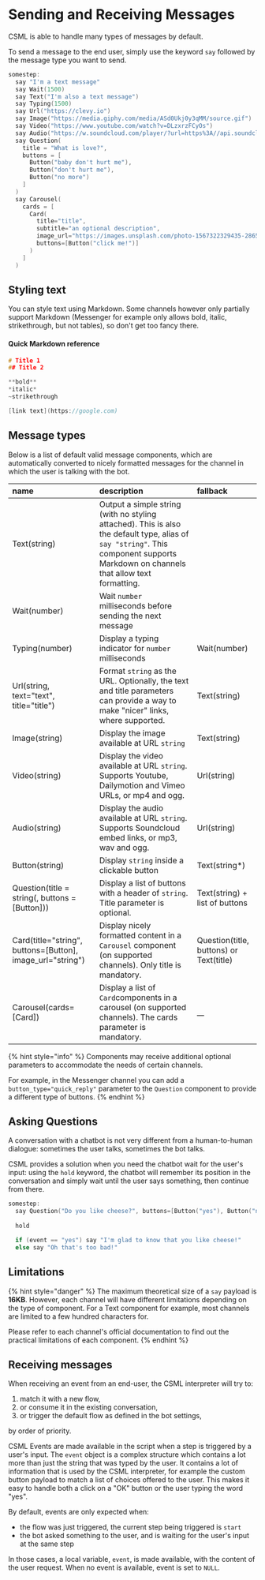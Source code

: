 # Sending and Receiving Messages

CSML is able to handle many types of messages by default.

To send a message to the end user, simply use the keyword `say` followed by the message type you want to send. 

```cpp
somestep:
  say "I'm a text message"
  say Wait(1500)
  say Text("I'm also a text message")
  say Typing(1500)
  say Url("https://clevy.io")
  say Image("https://media.giphy.com/media/ASd0Ukj0y3qMM/source.gif")
  say Video("https://www.youtube.com/watch?v=DLzxrzFCyOs")
  say Audio("https://w.soundcloud.com/player/?url=https%3A//api.soundcloud.com/tracks/253508261")
  say Question(
    title = "What is love?",
    buttons = [
      Button("baby don't hurt me"),
      Button("don't hurt me"),
      Button("no more")
    ]
  )
  say Carousel(
    cards = [
      Card(
        title="title",
        subtitle="an optional description",
        image_url="https://images.unsplash.com/photo-1567322329435-28658f2958c4",
        buttons=[Button("click me!")]
      )
    ]
  )
```

## Styling text

You can style text using Markdown. Some channels however only partially support Markdown \(Messenger for example only allows bold, italic, strikethrough, but not tables\), so don't get too fancy there.

#### Quick Markdown reference

```cpp
# Title 1
## Title 2

**bold**
*italic*
~strikethrough

[link text](https://google.com)
```

## Message types

Below is a list of default valid message components, which are automatically converted to nicely formatted messages for the channel in which the user is talking with the bot.

| name | description | fallback |
| :--- | :--- | :--- |
| Text\(string\) | Output a simple string \(with no styling attached\). This is also the default type, alias of `say "string"`. This component supports Markdown on channels that allow text formatting. |  |
| Wait\(number\) | Wait `number` milliseconds before sending the next message |  |
| Typing\(number\) | Display a typing indicator for `number` milliseconds | Wait\(number\) |
| Url\(string, text="text", title="title"\) | Format `string` as the URL. Optionally, the text and title parameters can provide a way to make "nicer" links, where supported. | Text\(string\) |
| Image\(string\) | Display the image available at URL `string` | Text\(string\) |
| Video\(string\) | Display the video available at URL `string`. Supports Youtube, Dailymotion and Vimeo URLs, or mp4 and ogg. | Url\(string\) |
| Audio\(string\) | Display the audio available at URL `string`. Supports Soundcloud embed links, or mp3, wav and ogg. | Url\(string\) |
| Button\(string\) | Display `string` inside a clickable button | Text\(string\*\) |
| Question\(title = string\(, buttons = \[Button\]\)\) | Display a list of buttons with a header of `string`. Title parameter is optional. | Text\(string\) + list of buttons |
| Card\(title="string", buttons=\[Button\], image\_url="string"\) | Display nicely formatted content in a `Carousel` component \(on supported channels\). Only title is mandatory. | Question\(title, buttons\) or Text\(title\) |
| Carousel\(cards=\[Card\]\) | Display a list of `Card`components in a carousel \(on supported channels\). The cards parameter is mandatory. | \_\_ |

{% hint style="info" %}
Components may receive additional optional parameters to accommodate the needs of certain channels.

For example, in the Messenger channel you can add a `button_type="quick_reply"` parameter to the `Question` component to provide a different type of buttons.
{% endhint %}

## Asking Questions

A conversation with a chatbot is not very different from a human-to-human dialogue: sometimes the user talks, sometimes the bot talks.

CSML provides a solution when you need the chatbot wait for the user's input: using the `hold` keyword, the chatbot will remember its position in the conversation and simply wait until the user says something, then continue from there.

```cpp
somestep:
  say Question("Do you like cheese?", buttons=[Button("yes"), Button("no")])
  
  hold

  if (event == "yes") say "I'm glad to know that you like cheese!"
  else say "Oh that's too bad!"
```

## Limitations

{% hint style="danger" %}
The maximum theoretical size of a `say` payload is **16KB**. However, each channel will have different limitations depending on the type of component. For a Text component for example, most channels are limited to a few hundred characters for. 

Please refer to each channel's official documentation to find out the practical limitations of each component.
{% endhint %}

## Receiving messages

When receiving an event from an end-user, the CSML interpreter will try to:

1. match it with a new flow,
2. or consume it in the existing conversation,
3. or trigger the default flow as defined in the bot settings,

by order of priority.

CSML Events are made available in the script when a step is triggered by a user's input. The `event` object is a complex structure which contains a lot more than just the string that was typed by the user. It contains a lot of information that is used by the CSML interpreter, for example the custom button payload to match a list of choices offered to the user. This makes it easy to handle both a click on a "OK" button or the user typing the word "yes".

By default, events are only expected when:

* the flow was just triggered, the current step being triggered is `start`
* the bot asked something to the user, and is waiting for the user's input at the same step

In those cases, a local variable, `event`, is made available, with the content of the user request. When no event is available, event is set to `NULL`.

## 

